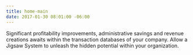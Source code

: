 ```yaml
---
title: home-main
date: 2017-01-30 08:01:00 -06:00
---
```


Significant profitability improvements, administrative savings and revenue creations awaits within the transaction databases of your company. Allow a Jigsaw System to unleash the hidden potential within your organization.